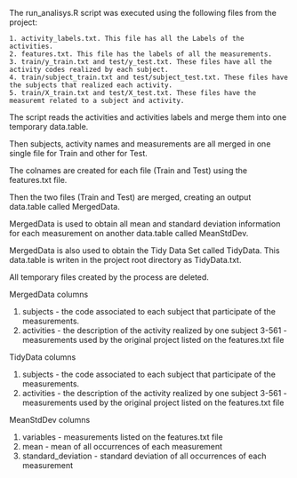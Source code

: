 The run_analisys.R script was executed using the following files from the project:

    1. activity_labels.txt. This file has all the Labels of the activities. 
    2. features.txt. This file has the labels of all the measurements.
    3. train/y_train.txt and test/y_test.txt. These files have all the activity codes realized by each subject.
    4. train/subject_train.txt and test/subject_test.txt. These files have the subjects that realized each activity.
    5. train/X_train.txt and test/X_test.txt. These files have the measuremt related to a subject and activity.
    
The script reads the activities and activities labels and merge them into one temporary data.table. 

Then subjects, activity names and measurements are all merged in one single file for Train and other for Test.

The colnames are created for each file (Train and Test) using the features.txt file.

Then the two files (Train and Test) are merged, creating an output data.table called MergedData.

MergedData is used to obtain all mean and standard deviation information for each measurement on another data.table called MeanStdDev.

MergedData is also used to obtain the Tidy Data Set called TidyData. This data.table is writen in the project root directory as TidyData.txt.

All temporary files created by the process are deleted.

MergedData columns

1. subjects - the code associated to each subject that participate of the measurements.
2. activities - the description of the activity realized by one subject
3-561 - measurements used by the original project listed on the features.txt file

TidyData columns

1. subjects - the code associated to each subject that participate of the measurements.
2. activities - the description of the activity realized by one subject
3-561 - measurements used by the original project listed on the features.txt file

MeanStdDev columns

1. variables - measurements listed on the features.txt file
2. mean - mean of all occurrences of each measurement
3. standard_deviation - standard deviation of all occurrences of each measurement



